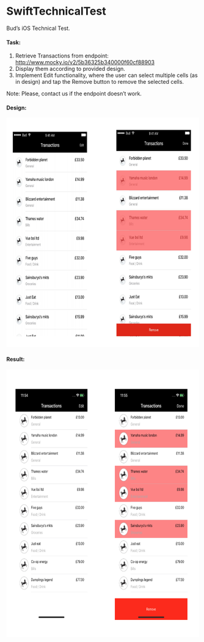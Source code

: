 # SwiftTechnicalTest
Bud’s iOS Technical Test.

#### Task:

1. Retrieve Transactions from endpoint: http://www.mocky.io/v2/5b36325b340000f60cf88903
2. Display them according to provided design.
3. Implement Edit functionality, where the user can select multiple cells (as in design) and tap the Remove
button to remove the selected cells.

Note: Please, contact us if the endpoint doesn’t work.

#### Design:

<img src="Images/expected.png" width="800" height="600" >


#### Result:

<img src="Images/result.png" width="800" height="700" >